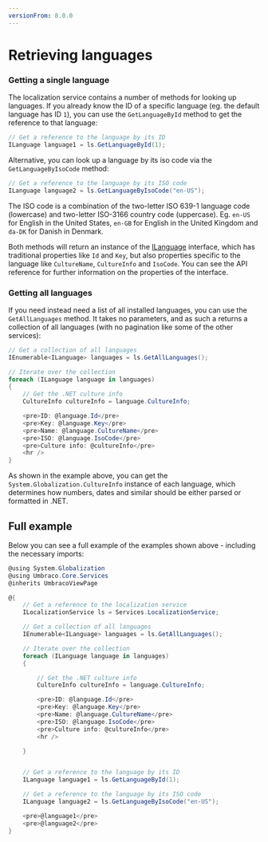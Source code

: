 ```yaml
---
versionFrom: 8.0.0
---
```


# Retrieving languages

### Getting a single language

The localization service contains a number of methods for looking up languages. If you already know the ID of a specific language (eg. the default language has ID `1`), you can use the `GetLanguageById` method to get the reference to that language:

```C#
// Get a reference to the language by its ID
ILanguage language1 = ls.GetLanguageById(1);
```
Alternative, you can look up a language by its iso code via the `GetLanguageByIsoCode` method:

```C#
// Get a reference to the language by its ISO code
ILanguage language2 = ls.GetLanguageByIsoCode("en-US");
```

The ISO code is a combination of the two-letter ISO 639-1 language code (lowercase) and two-letter ISO-3166 country code (uppercase). Eg. `en-US` for English in the United States, `en-GB` for English in the United Kingdom and `da-DK` for Danish in Denmark.

Both methods will return an instance of the [ILanguage](https://our.umbraco.com/apidocs/v8/csharp/api/Umbraco.Core.Models.ILanguage.html) interface, which has traditional properties like `Id` and `Key`, but also properties specific to the language like `CultureName`, `CultureInfo` and `IsoCode`. You can see the API reference for further information on the properties of the interface.

### Getting all languages

If you need instead need a list of all installed languages, you can use the `GetAllLanguages` method. It takes no parameters, and as such a returns a collection of all languages (with no pagination like some of the other services):

```C#
// Get a collection of all languages
IEnumerable<ILanguage> languages = ls.GetAllLanguages();

// Iterate over the collection
foreach (ILanguage language in languages)
{
    // Get the .NET culture info
    CultureInfo cultureInfo = language.CultureInfo;

    <pre>ID: @language.Id</pre>
    <pre>Key: @language.Key</pre>
    <pre>Name: @language.CultureName</pre>
    <pre>ISO: @language.IsoCode</pre>
    <pre>Culture info: @cultureInfo</pre>
    <hr />
}
```

As shown in the example above, you can get the `System.Globalization.CultureInfo` instance of each language, which determines how numbers, dates and similar should be either parsed or formatted in .NET.

## Full example

Below you can see a full example of the examples shown above - including the necessary imports:

```C#
@using System.Globalization
@using Umbraco.Core.Services
@inherits UmbracoViewPage

@{
    // Get a reference to the localization service
    ILocalizationService ls = Services.LocalizationService;

    // Get a collection of all languages
    IEnumerable<ILanguage> languages = ls.GetAllLanguages();

    // Iterate over the collection
    foreach (ILanguage language in languages)
    {

        // Get the .NET culture info
        CultureInfo cultureInfo = language.CultureInfo;

        <pre>ID: @language.Id</pre>
        <pre>Key: @language.Key</pre>
        <pre>Name: @language.CultureName</pre>
        <pre>ISO: @language.IsoCode</pre>
        <pre>Culture info: @cultureInfo</pre>
        <hr />

    }


    // Get a reference to the language by its ID
    ILanguage language1 = ls.GetLanguageById(1);

    // Get a reference to the language by its ISO code
    ILanguage language2 = ls.GetLanguageByIsoCode("en-US");

    <pre>@language1</pre>
    <pre>@language2</pre>
}
```
